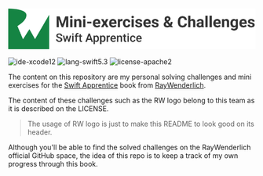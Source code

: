 ![sa_challenges_logo](sa_challenges_logo.png)

![ide-xcode12](https://img.shields.io/badge/ide-Xcode%2012-blue)
![lang-swift5.3](https://img.shields.io/badge/lang-Swift%205.3-orange)
![license-apache2](https://img.shields.io/badge/license-Apache%202-informational)

The content on this repository are my personal solving challenges and mini exercises for the [Swift Apprentice](https://www.raywenderlich.com/books/swift-apprentice/v6.0) book from [RayWenderlich](https://www.raywenderlich.com).

The content of these challenges such as the RW logo belong to this team as it is described on the LICENSE.

> The usage of RW logo is just to make this README to look good on its header.

Although you'll be able to find the solved challenges on the RayWenderlich official GitHub space, the idea of this repo is to keep a track of my own progress through this book.
